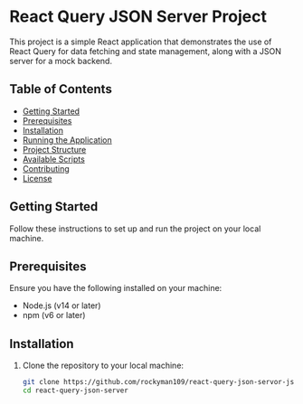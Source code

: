 # React Query JSON Server Project

This project is a simple React application that demonstrates the use of React Query for data fetching and state management, along with a JSON server for a mock backend.

## Table of Contents

- [Getting Started](#getting-started)
- [Prerequisites](#prerequisites)
- [Installation](#installation)
- [Running the Application](#running-the-application)
- [Project Structure](#project-structure)
- [Available Scripts](#available-scripts)
- [Contributing](#contributing)
- [License](#license)

## Getting Started

Follow these instructions to set up and run the project on your local machine.

## Prerequisites

Ensure you have the following installed on your machine:

- Node.js (v14 or later)
- npm (v6 or later)

## Installation

1. Clone the repository to your local machine:

   ```sh
   git clone https://github.com/rockyman109/react-query-json-servor-js.git
   cd react-query-json-server
